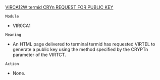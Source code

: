 [VIRCA12W termid CRYn REQUEST FOR PUBLIC KEY](https://virtel.readthedocs.io/en/latest/manuals/virtel/Virtel459MG/messages.html?highlight=VIRCA12W#VIRCA12W)

`Module`
- VIR0CA1

`Meaning`
- An HTML page delivered to terminal termid has requested VIRTEL to generate a public key using the method specified by the CRYPTn parameter of the VIRTCT.

`Action`
- None.
